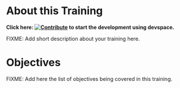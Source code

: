 # About this Training

**Click here: [![Contribute](https://www.eclipse.org/che/contribute.svg)](https://devspaces.apps.tools-na100.dev.ole.redhat.com/#https://github.com/RedHatQuickCourses/advanced-deployment-aap25) to start the development using devspace.**

FIXME: Add short description about your training here.

# Objectives

FIXME: Add here the list of objectives being covered in this training.

